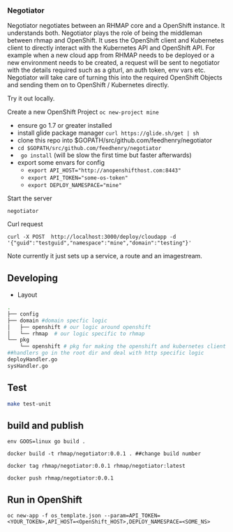 ### Negotiator 

Negotiator negotiates between an RHMAP core and a OpenShift instance. It understands both.
Negotiator plays the role of being the middleman between rhmap and OpenShift. It uses the OpenShift client and Kubernetes client to directly interact with the Kubernetes API and OpenShift API. For example when a new cloud app from RHMAP needs to be deployed or a new environment needs to be created, a request will be sent to negotiator with the details required such as a giturl, an auth token, env vars etc. Negotiator will take care of turning this into the required OpenShift Objects and sending them on to OpenShift / Kubernetes directly.

Try it out locally.

Create a new OpenShift Project ``` oc new-project mine ```

- ensure go 1.7 or greater installed
- install glide package manager ``` curl https://glide.sh/get | sh ``` 
- clone this repo into $GOPATH/src/github.com/feedhenry/negotiator
- ``` cd $GOPATH/src/github.com/feedhenry/negotiator ```
- ``` go install``` (will be slow the first time but faster afterwards)
- export some envars for config 
    - ``` export API_HOST="http://anopenshifthost.com:8443" ```
    - ``` export API_TOKEN="some-os-token" ```
    - ``` export DEPLOY_NAMESPACE="mine" ```



Start the server 

```
negotiator

```

Curl request 

```
curl -X POST  http://localhost:3000/deploy/cloudapp -d '{"guid":"testguid","namespace":"mine","domain":"testing"}'

```

Note currently it just sets up a service, a route and an imagestream.

## Developing
 - Layout

```bash
.
├── config
├── domain #domain specfic logic 
│   ├── openshift # our logic around openshift
│   └── rhmap  # our logic specific to rhmap
└── pkg
    └── openshift # pkg for making the openshift and kubernetes client more simple to work with. Our domain logic does not go here
##handlers go in the root dir and deal with http specific logic 
deployHandler.go 
sysHandler.go      

``` 

## Test 

```bash
make test-unit 
```

## build and publish

```
env GOOS=linux go build .

docker build -t rhmap/negotiator:0.0.1 . ##change build number

docker tag rhmap/negotiator:0.0.1 rhmap/negotiator:latest

docker push rhmap/negotiator:0.0.1

```

## Run in OpenShift

```
oc new-app -f os_template.json --param=API_TOKEN=<YOUR_TOKEN>,API_HOST=<OpenShift_HOST>,DEPLOY_NAMESPACE=<SOME_NS>

```
